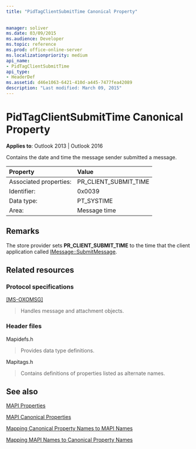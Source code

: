 ```yaml
---
title: "PidTagClientSubmitTime Canonical Property"
 
 
manager: soliver
ms.date: 03/09/2015
ms.audience: Developer
ms.topic: reference
ms.prod: office-online-server
ms.localizationpriority: medium
api_name:
- PidTagClientSubmitTime
api_type:
- HeaderDef
ms.assetid: d46e1063-6421-410d-a445-7477fea42089
description: "Last modified: March 09, 2015"
---
```


# PidTagClientSubmitTime Canonical Property

  
  
**Applies to**: Outlook 2013 | Outlook 2016 
  
Contains the date and time the message sender submitted a message. 
  
|Property|Value|
|:-----|:-----|
|Associated properties:  <br/> |PR_CLIENT_SUBMIT_TIME  <br/> |
|Identifier:  <br/> |0x0039  <br/> |
|Data type:  <br/> |PT_SYSTIME  <br/> |
|Area:  <br/> |Message time  <br/> |
   
## Remarks

The store provider sets **PR_CLIENT_SUBMIT_TIME** to the time that the client application called [IMessage::SubmitMessage](imessage-submitmessage.md). 
  
## Related resources

### Protocol specifications

[[MS-OXOMSG]](https://msdn.microsoft.com/library/daa9120f-f325-4afb-a738-28f91049ab3c%28Office.15%29.aspx)
  
> Handles message and attachment objects.
    
### Header files

Mapidefs.h
  
> Provides data type definitions.
    
Mapitags.h
  
> Contains definitions of properties listed as alternate names.
    
## See also



[MAPI Properties](mapi-properties.md)
  
[MAPI Canonical Properties](mapi-canonical-properties.md)
  
[Mapping Canonical Property Names to MAPI Names](mapping-canonical-property-names-to-mapi-names.md)
  
[Mapping MAPI Names to Canonical Property Names](mapping-mapi-names-to-canonical-property-names.md)

